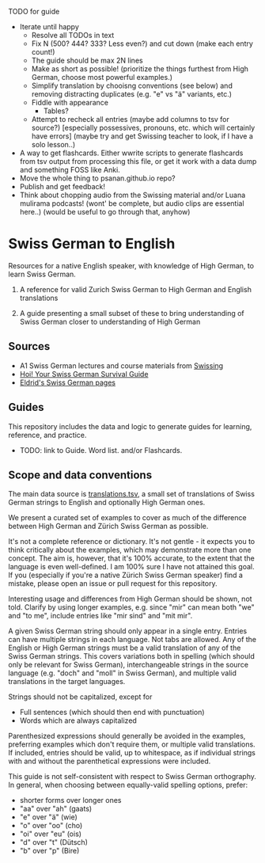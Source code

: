 TODO for guide
<ul>
<li> Iterate until happy
  <ul>
    <li> Resolve all TODOs in text
    <li> Fix N (500? 444? 333? Less even?) and cut down (make each entry count!)
    <li> The guide should be max 2N lines
    <li> Make as short as possible! (prioritize the things furthest from High German, choose most powerful examples.)
    <li> Simplify translation by chooisng conventions (see below) and removing distracting duplicates (e.g. "e" vs "ä" variants, etc.)
    <li> Fiddle with appearance
    <ul>
    <li> Tables?
    </ul>
    <li> Attempt to recheck all entries (maybe add columns to tsv for source?) [especially possessives, pronouns, etc. which will certainly have errors]  (maybe try and get Swissing teacher to look, if I have a solo lesson..)
  </ul>
<li> A way to get flashcards. Either wwrite scripts to generate flashcards from tsv output from processing this file, or get it work with a data dump and something FOSS like Anki.
<li> Move the whole thing to psanan.github.io repo?
<li> Publish and get feedback!
<li> Think about chopping audio from the Swissing material and/or Luana mulirama podcasts! (wont' be complete, but audio clips are essential here..) (would be useful to go through that, anyhow)
</ul>

# Swiss German to English

Resources for a native English speaker, with knowledge of High German,
to learn Swiss German.

1. A reference for valid Zurich Swiss German to High German and English translations

2. A guide presenting a small subset of these to bring understanding of Swiss German closer to understanding of High German

## Sources

<ul>
<li> A1 Swiss German lectures and course materials from <a href="https://swissing.ch/">Swissing</a>
<li> <a href="https://www.sergiojlievano.com/hoi">Hoi! Your Swiss German Survival Guide</a>
<li> <a href="https://eldrid.ch/switzerland.htm">Eldrid's Swiss German pages</a>
</ul>

## Guides

This repository includes the data and logic to generate guides for learning, reference, and practice.

* TODO: link to Guide. Word list. and/or Flashcards.

## Scope and data conventions

The main data source is [translations.tsv](./translations.tsv), a small set of
translations of Swiss German strings to English and optionally High German
ones.

We present a curated set of examples to cover as much of the difference between
High German and Zürich Swiss German as possible.

It's not a complete reference or dictionary.
It's not gentle - it expects you
to think critically about the examples, which may demonstrate more than one
concept.  The aim is, however, that it's 100% accurate, to the extent that the language is even well-defined.
I am 100% sure I have not attained
this goal. If you (especially if you're a native Zürich Swiss German speaker)
find a mistake, please open an issue or pull request for this repository.

Interesting usage and differences from High German should be shown, not told.
Clarify by using longer examples, e.g.  since "mir" can mean both "we" and "to
me", include entries like "mir sind" and "mit mir".

A given Swiss German string should only appear in a single entry. Entries can
have multiple strings in each language. Not tabs are allowed. Any of the English or High German
strings must be a valid translation of any of the Swiss German strings.  This
covers variations both in spelling (which should only be relevant for Swiss German),
interchangeable strings in the source language (e.g. "doch" and "moll" in Swiss
German), and multiple valid translations in the target languages.

Strings should not be capitalized, except for
* Full sentences (which should then end with punctuation)
* Words which are always capitalized

Parenthesized expressions should generally be avoided in the examples,
preferring examples which don't require them, or multiple valid translations.
If included, entries should be valid, up to whitespace, as if individual
strings with and without the parenthetical expressions were included.

This guide is not self-consistent with respect to Swiss German orthography.
In general, when choosing between equally-valid spelling options, prefer:

- shorter forms over longer ones
- "aa" over "ah" (gaats)
- "e" over "ä" (wie)
- "o" over "oo" (cho)
- "oi" over "eu" (ois)
- "d" over "t" (Dütsch)
- "b" over "p" (Bire)
